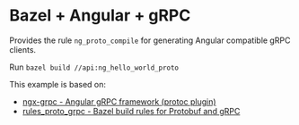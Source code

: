 # Bazel + Angular + gRPC

Provides the rule `ng_proto_compile` for generating Angular compatible gRPC clients.

Run `bazel build //api:ng_hello_world_proto`

This example is based on:
* [ngx-grpc - Angular gRPC framework (protoc plugin)](https://github.com/smnbbrv/ngx-grpc)
* [rules_proto_grpc - Bazel build rules for Protobuf and gRPC](https://github.com/rules-proto-grpc/rules_proto_grpc)

